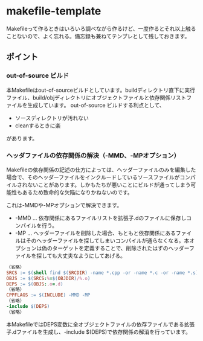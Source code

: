 # makefile-template

Makefileって作るときはいろいろ調べながら作るけど、一度作るとそれ以上触ることないので、よく忘れる。備忘録も兼ねてテンプレとして残しておきます。

## ポイント

### out-of-source ビルド

本Makefileはout-of-sourceビルドとしています。buildディレクトリ直下に実行ファイル、build/objディレクトリにオブジェクトファイルと依存関係リストファイルを生成しています。
out-of-source ビルドする利点として、

* ソースディレクトリが汚れない
* cleanするときに楽

があります。

### ヘッダファイルの依存関係の解決（-MMD、-MPオプション）

Makefileの依存関係の記述の仕方によっては、ヘッダーファイルのみを編集した場合で、そのヘッダーファイルをインクルードしているソースファイルがコンパイルされないことがあります。しかもたちが悪いことにビルドが通ってしまう可能性もあるため致命的な欠陥になりかねないのです。

これは-MMDや-MPオプションで解決できます。

* -MMD … 依存関係にあるファイルリストを拡張子.dのファイルに保存しコンパイルを行う。
* -MP … ヘッダーファイルを削除した場合、もともと依存関係にあるファイルはそのヘッダーファイルを探してしまいコンパイルが通らなくなる。本オプションは偽のターゲットを定義することで、削除されたはずのヘッダーファイルを探しても大丈夫なようにしてあげる。

```makefile
（省略）
SRCS := $(shell find $(SRCDIR) -name *.cpp -or -name *.c -or -name *.s)
OBJS := $(SRCS:%=$(OBJDIR)/%.o)
DEPS := $(OBJS:.o=.d)
（省略）
CPPFLAGS := $(INCLUDE) -MMD -MP
（省略）
-include $(DEPS)
（省略）
```

本MakefileではDEPS変数に全オブジェクトファイルの依存ファイルである拡張子.dファイルを生成し、-include $(DEPS)で依存関係の解消を行っています。
